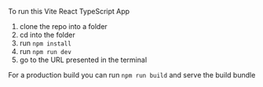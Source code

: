 To run this Vite React TypeScript App

1. clone the repo into a folder
2. cd into the folder
3. run `npm install`
4. run `npm run dev`
5. go to the URL presented in the terminal

For a production build you can run `npm run build` and serve the build bundle